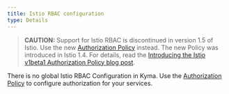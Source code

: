 ```yaml
---
title: Istio RBAC configuration
type: Details
---
```


>**CAUTION:** Support for Istio RBAC is discontinued in version 1.5 of Istio. Use the new [Authorization Policy](https://istio.io/latest/docs/reference/config/security/authorization-policy/) instead. The new Policy was introduced in Istio 1.4. For details, read the [Introducing the Istio v1beta1 Authorization Policy blog post](https://istio.io/v1.4/blog/2019/v1beta1-authorization-policy/).

There is no global Istio RBAC Configuration in Kyma. Use the [Authorization Policy](https://istio.io/latest/docs/reference/config/security/authorization-policy/) to configure authorization for your services.
